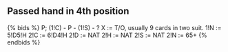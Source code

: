 ## Passed hand in 4th position
{% bids %}
P; (1!C) - P - (1!S) - ?
X   := T/O, usually 9 cards in two suit.
1!N  := 5!D5!H
2!C  := 6!D4!H
2!D  := NAT
2!H  := NAT
2!S  := NAT
2!N  := 65+
{% endbids %}

